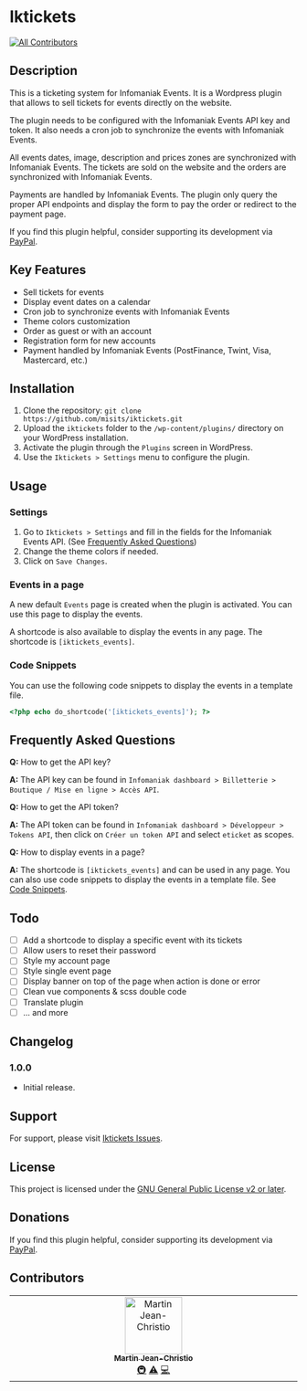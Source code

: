 # Iktickets
<!-- ALL-CONTRIBUTORS-BADGE:START - Do not remove or modify this section -->
[![All Contributors](https://img.shields.io/badge/all_contributors-1-orange.svg?style=flat-square)](#contributors-)
<!-- ALL-CONTRIBUTORS-BADGE:END -->

## Description

This is a ticketing system for Infomaniak Events. It is a Wordpress plugin that allows to sell tickets for events directly on the website.

The plugin needs to be configured with the Infomaniak Events API key and token. It also needs a cron job to synchronize the events with Infomaniak Events.

All events dates, image, description and prices zones are synchronized with Infomaniak Events. The tickets are sold on the website and the orders are synchronized with Infomaniak Events.

Payments are handled by Infomaniak Events. The plugin only query the proper API endpoints and display the form to pay the order or redirect to the payment page.

If you find this plugin helpful, consider supporting its development via [PayPal](https://www.paypal.com/donate/?hosted_button_id=8YDDNMSELC5CS).

## Key Features

- Sell tickets for events
- Display event dates on a calendar
- Cron job to synchronize events with Infomaniak Events
- Theme colors customization
- Order as guest or with an account
- Registration form for new accounts
- Payment handled by Infomaniak Events (PostFinance, Twint, Visa, Mastercard, etc.)

## Installation

1. Clone the repository: `git clone https://github.com/misits/iktickets.git`
2. Upload the `iktickets` folder to the `/wp-content/plugins/` directory on your WordPress installation.
3. Activate the plugin through the `Plugins` screen in WordPress.
4. Use the `Iktickets > Settings` menu to configure the plugin.

## Usage

### Settings

1. Go to `Iktickets > Settings` and fill in the fields for the Infomaniak Events API. (See [Frequently Asked Questions](#frequently-asked-questions))
2. Change the theme colors if needed.
3. Click on `Save Changes`.

### Events in a page

A new default `Events` page is created when the plugin is activated. You can use this page to display the events.

A shortcode is also available to display the events in any page. The shortcode is `[iktickets_events]`.

### Code Snippets

You can use the following code snippets to display the events in a template file.

```php
<?php echo do_shortcode('[iktickets_events]'); ?>
```

## Frequently Asked Questions

**Q:** How to get the API key?

**A:** The API key can be found in `Infomaniak dashboard > Billetterie > Boutique / Mise en ligne > Accès API`.

**Q:** How to get the API token?

**A:** The API token can be found in `Infomaniak dashboard > Développeur > Tokens API`, then click on `Créer un token API` and select `eticket` as scopes.

**Q:** How to display events in a page?

**A:** The shortcode is `[iktickets_events]` and can be used in any page. You can also use code snippets to display the events in a template file. See [Code Snippets](#code-snippets).

## Todo

- [ ] Add a shortcode to display a specific event with its tickets
- [ ] Allow users to reset their password
- [ ] Style my account page
- [ ] Style single event page
- [ ] Display banner on top of the page when action is done or error
- [ ] Clean vue components & scss double code
- [ ] Translate plugin
- [ ] ... and more

## Changelog

### 1.0.0

- Initial release.

## Support

For support, please visit [Iktickets Issues](https://github.com/misits/iktickets/issues).

## License

This project is licensed under the [GNU General Public License v2 or later](https://www.gnu.org/licenses/gpl-2.0.html).

## Donations

If you find this plugin helpful, consider supporting its development via [PayPal](https://www.paypal.com/donate/?hosted_button_id=8YDDNMSELC5CS).

## Contributors

<!-- ALL-CONTRIBUTORS-LIST:START - Do not remove or modify this section -->
<!-- prettier-ignore-start -->
<!-- markdownlint-disable -->
<table>
  <tbody>
    <tr>
      <td align="center" valign="top" width="14.28%"><a href="http://jean-christio.ch"><img src="https://avatars.githubusercontent.com/u/27312102?v=4?s=100" width="100px;" alt="Martin Jean-Christio"/><br /><sub><b>Martin Jean-Christio</b></sub></a><br /><a href="#infra-MarJC5" title="Infrastructure (Hosting, Build-Tools, etc)">🚇</a> <a href="https://github.com/misits/iktickets/commits?author=MarJC5" title="Tests">⚠️</a> <a href="https://github.com/misits/iktickets/commits?author=MarJC5" title="Code">💻</a></td>
    </tr>
  </tbody>
</table>

<!-- markdownlint-restore -->
<!-- prettier-ignore-end -->

<!-- ALL-CONTRIBUTORS-LIST:END -->
<!-- prettier-ignore-start -->
<!-- markdownlint-disable -->

<!-- markdownlint-restore -->
<!-- prettier-ignore-end -->

<!-- ALL-CONTRIBUTORS-LIST:END -->